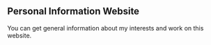 ## Personal Information Website
You can get general information about my interests and work on this website.
